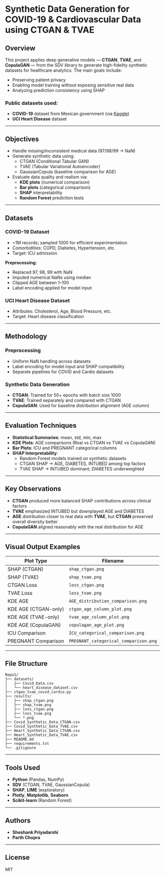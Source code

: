 # Synthetic Data Generation for COVID-19 & Cardiovascular Data using CTGAN & TVAE

## Overview

This project applies deep generative models — **CTGAN**, **TVAE**, and **CopulaGAN** — from the SDV library to generate high-fidelity synthetic datasets for healthcare analytics. The main goals include:

- Preserving patient privacy  
- Enabling model training without exposing sensitive real data  
- Analyzing prediction consistency using SHAP  

### Public datasets used:

- **COVID-19** dataset from Mexican government (via [Kaggle](https://www.kaggle.com/datasets/meirnizri/covid19-dataset))  
- **UCI Heart Disease** dataset

---

## Objectives

- Handle missing/inconsistent medical data (97/98/99 → NaN)  
- Generate synthetic data using:  
  - CTGAN (Conditional Tabular GAN)  
  - TVAE (Tabular Variational Autoencoder)  
  - GaussianCopula (baseline comparison for AGE)  
- Evaluate data quality and realism via:  
  - **KDE plots** (numerical comparison)  
  - **Bar plots** (categorical comparison)  
  - **SHAP** interpretability  
  - **Random Forest** prediction tests  

---

## Datasets

### COVID-19 Dataset

- ~1M records; sampled 1000 for efficient experimentation  
- Comorbidities: COPD, Diabetes, Hypertension, etc.  
- Target: ICU admission

**Preprocessing**:
- Replaced 97, 98, 99 with NaN  
- Imputed numerical NaNs using median  
- Clipped AGE between 1–100  
- Label encoding applied for model input  

### UCI Heart Disease Dataset

- Attributes: Cholesterol, Age, Blood Pressure, etc.  
- Target: Heart disease classification  

---

## Methodology

### Preprocessing

- Uniform NaN handling across datasets  
- Label encoding for model input and SHAP compatibility  
- Separate pipelines for COVID and Cardio datasets  

### Synthetic Data Generation

- **CTGAN**: Trained for 50+ epochs with batch size 1000  
- **TVAE**: Trained separately and compared with CTGAN  
- **CopulaGAN**: Used for baseline distribution alignment (AGE column)  

---

## Evaluation Techniques

- **Statistical Summaries**: mean, std, min, max  
- **KDE Plots**: AGE comparisons (Real vs CTGAN vs TVAE vs CopulaGAN)  
- **Bar Plots**: ICU and PREGNANT categorical columns  
- **SHAP Interpretability**:  
  - Random Forest models trained on synthetic datasets  
  - CTGAN SHAP → AGE, DIABETES, INTUBED among top factors  
  - TVAE SHAP → INTUBED dominant; DIABETES underweighted  

---

## Key Observations

- **CTGAN** produced more balanced SHAP contributions across clinical factors  
- **TVAE** emphasized INTUBED but downplayed AGE and DIABETES  
- **AGE** distribution closer to real data with **TVAE**, but **CTGAN** preserved overall diversity better  
- **CopulaGAN** aligned reasonably with the real distribution for AGE  

---

## Visual Output Examples

| Plot Type | Filename |
|-----------|----------|
| SHAP (CTGAN) | `shap_ctgan.png` |
| SHAP (TVAE) | `shap_tvae.png` |
| CTGAN Loss | `loss_ctgan.png` |
| TVAE Loss | `loss_tvae.png` |
| KDE AGE | `AGE_distribution_comparison.png` |
| KDE AGE (CTGAN-only) | `ctgan_age_column_plot.png` |
| KDE AGE (TVAE-only) | `tvae_age_column_plot.png` |
| KDE AGE (CopulaGAN) | `copulagan_age_plot.png` |
| ICU Comparison | `ICU_categorical_comparison.png` |
| PREGNANT Comparison | `PREGNANT_categorical_comparison.png` |

---


## File Structure

```
Repo1/
├── datasets/
│   ├── Covid_Data.csv
│   └── heart_disease_dataset.csv
├── ctgan_tvae_covid_cardio.py
├── results/
│   ├── shap_ctgan.png
│   ├── shap_tvae.png
│   ├── loss_ctgan.png
│   ├── loss_tvae.png
│   └── *.png
├── Covid_Synthetic_Data_CTGAN.csv
├── Covid_Synthetic_Data_TVAE.csv
├── Heart_Synthetic_Data_CTGAN.csv
├── Heart_Synthetic_Data_TVAE.csv
├── README.md
├── requirements.txt
└── .gitignore
```

---

## Tools Used

- **Python** (Pandas, NumPy)  
- **SDV** (CTGAN, TVAE, GaussianCopula)  
- **SHAP**, **LIME** (exploratory)  
- **Plotly**, **Matplotlib**, **Seaborn**  
- **Scikit-learn** (Random Forest)  

---

## Authors

- **Sheshank Priyadarshi**  
- **Parth Chopra**  

---

## License

MIT